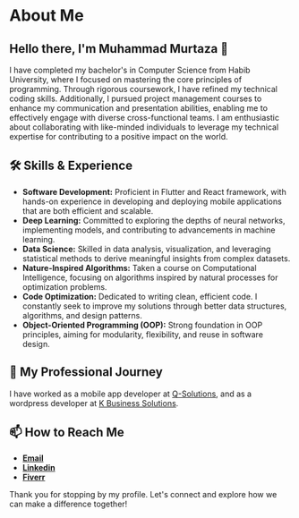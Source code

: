 
<!--
**mm06369/mm06369** is a ✨ _special_ ✨ repository because its `README.md` (this file) appears on your GitHub profile.

Here are some ideas to get you started:

- 🔭 I’m currently working on ...
- 🌱 I’m currently learning ...
- 👯 I’m looking to collaborate on ...
- 🤔 I’m looking for help with ...
- 💬 Ask me about ...
- 📫 How to reach me: ...
- 😄 Pronouns: ...
- ⚡ Fun fact: ...
-->
# About Me

## Hello there, I'm Muhammad Murtaza 👋

I have completed my bachelor's in Computer Science from Habib University, where I focused on mastering the core principles of programming. Through rigorous coursework, I have refined my technical coding skills. Additionally, I pursued project management courses to enhance my communication and presentation abilities, enabling me to effectively engage with diverse cross-functional teams. I am enthusiastic about collaborating with like-minded individuals to leverage my technical expertise for contributing to a positive impact on the world.

## 🛠 Skills & Experience

- **Software Development:** Proficient in Flutter and React framework, with hands-on experience in developing and deploying mobile applications that are both efficient and scalable.
- **Deep Learning:** Committed to exploring the depths of neural networks, implementing models, and contributing to advancements in machine learning.
- **Data Science:** Skilled in data analysis, visualization, and leveraging statistical methods to derive meaningful insights from complex datasets.
- **Nature-Inspired Algorithms:** Taken a course on Computational Intelligence, focusing on algorithms inspired by natural processes for optimization problems.
- **Code Optimization:** Dedicated to writing clean, efficient code. I constantly seek to improve my solutions through better data structures, algorithms, and design patterns.
- **Object-Oriented Programming (OOP):** Strong foundation in OOP principles, aiming for modularity, flexibility, and reuse in software design.

## 💼 My Professional Journey

I have worked as a mobile app developer at [Q-Solutions](https://q-sols.com/), and as a wordpress developer at [K Business Solutions](https://www.kbizzsolutions.com/). 

## 📫 How to Reach Me

- [**Email**](mailto:muhammad.murtaza5253@gmail.com)
- [**Linkedin**](https://www.linkedin.com/in/muhammad-murtaza-cs/)
- [**Fiverr**](https://www.fiverr.com/muhammad5152)

Thank you for stopping by my profile. Let's connect and explore how we can make a difference together!



